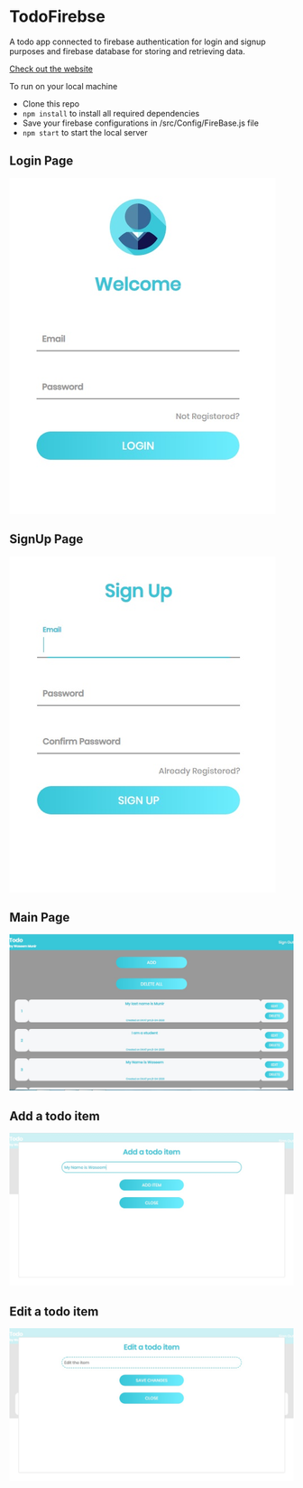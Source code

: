 # TodoFirebse
  A todo app connected to firebase authentication for login and signup purposes and firebase database for storing and retrieving data.
  
  [Check out the website](https://todoitems.ml/)
  
  To run on your local machine
  
  - Clone this repo
  - `npm install` to install all required dependencies
  - Save your firebase configurations in /src/Config/FireBase.js file
  - `npm start` to start the local server
  
  Login Page
  ----------
  ![](Images/Login.jpg)

  SignUp Page
  -----------
  ![](Images/SignUp.jpg)
  
  
  Main Page
  -----------
  ![](Images/ShowList.jpg)
  
  Add a todo item
  ---------------
  ![](Images/AddTodoItem.jpg)
  
  Edit a todo item
  ---------------
  ![](Images/EditTodoItem.jpg)

